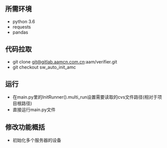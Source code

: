 ## 所需环境
- python 3.6
- requests
- pandas

## 代码拉取
- git clone git@gitlab.aamcn.com.cn:aam/verifier.git
- git checkout sw_auto_init_amc

## 运行
- 在main.py里的InitRunner().multi_run设置需要读取的cvs文件路径(相对于项目根路径)
- 直接运行main.py文件

## 修改功能概括
- 初始化多个服务器的设备

